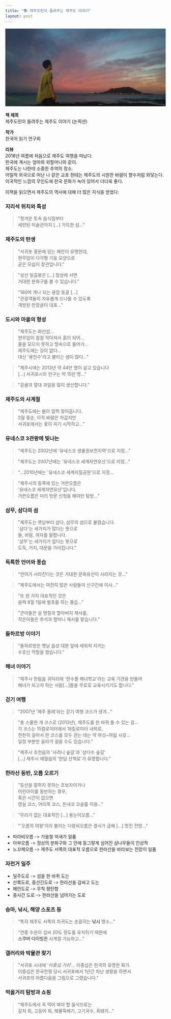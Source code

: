 ```yaml
---
title: "📚 제주도민이 들려주는 제주도 이야기"
layout: post
---
```



![jeju](/assets/jeju.jpeg)

**책 제목**   
제주도민이 들려주는 제주도 이야기
(논픽션)

**작가**   
한국어 읽기 연구회

**리뷰**   
2018년 여름에 처음으로 제주도 여행을 떠났다.   
한국에 계시는 엄마와 외할머니와 같이.   
제주도는 나한테 소중한 추억의 장소.        
어릴적 외국으로 떠난 나 같은 교포 한테는 제주도의 시원한 바람이 향수처럼 와닿는다.          
이국적인 느낌의 무인도에 한국 문화가 녹아 있어서 더더욱 좋다.   

이책을 읽으면서 제주도의 역사에 대해 더 많은 지식을 얻었다:

### 지리석 위치와 특성
> "정겨운 토속 음식점부터   
> 세련된 미술관까지 [...] 가득한 섬..."   

### 제주도의 탄생   
> "서귀포 중문에 있는 해안이 유명한데,   
> 현무암이 다각형 기둥 모양으로   
> 굳은 모습이 장관입니다."   

> "성산 일출봉은 [...] 정상에 서면   
> 거대한 분화구를 볼 수 있습니다."

> "160여 개나 되는 용암 동굴 [...]   
> "관광객들이 자유롭게 드나들 수 있도록   
> 개방된 만장굴이 대표..." 

### 도시와 마을의 형성   

> "제주도는 화산섬...   
> 현무암이 점점 작아져서 흙이 되어...    
> 물을 모으지 못하고 땅속으로 들어가...   
> 제주도에는 강이 없다...   
> 대신 '용천수'라고 불리는 샘이 많다..."

> "제주시에는 2013년 약 44만 명이 살고 있습니다    
> [...] 서귀포시의 인구는 약 15만 명..."

> "감귤과 열대 과일을 많이 생산합니다."

### 제주도의 사계절   
> "제주도에는 봄이 일찍 찾아옵니다.    
> 2월 중순, 아직 바람은 차갑지만   
> 서귀포에서는 꽃이 피기 시작하고..."

### 유네스코 3관왕에 빛나는 
> "제주도는 2002년에 '유네스코 생물권보전지역'으로 지정..."

> "제주도는 2007년에는 '유네스코 세계자연유산'으로 지정..."

> "...2010년에는 '유네스코 세계지질공원'으로 지정...

> "제주시의 동쪽에 있는 거믄오름은   
> '유네스코 세계자연유산'입니다.   
> 거믄오름은 미리 방문 신청을 해야만 탐방..."

### 삼무, 삼다의 섬
> "제주도는 옛날부터 삼다, 삼무의 섬으로 불렸습니다.   
> '삼다'는 세가지가 많다는 뜻으로   
> 돌, 바람, 여자를 말합니다.   
> '삼무'는 세가지가 없다는 뜻으로   
> 도둑, 거지, 대문을 가리킵니다."

### 독특한 언어와 풍습
> "언어가 사라진다는 것은 거대한 문화유산이 사라지는 것..."

> "제주도에서는 여전히 많은 사람들이 신구간에 이사..."

> "또 한 가지 대표적인 것은   
> 음력 8월 1일에 벌초를 하는 풍습..."

> "큰아들은 설 명절과 할아버지 제사를,   
> 작은아들은 추석과 할머니 제사를 맡습니다."

### 돌하르방 이야기
> "돌하르방은 옛날 읍성 대문 앞에 세워져 지키는    
> 수호신 역할을 했습니다."

### 해녀 이야기 
> "제주시 한림읍 궈덕리에 '한수풀 해녀학교'라는 교육 기관을 만들어   
> 해녀가 되고자 하는 사람[...]들을 무료로 교육시키기도 합니다."

### 걷기 여행
> "2007년 '제주 올레'라는 걷기 여행 코스가 생겨..."

> "총 스물한 개 코스로 (2013년), 제주도를 한 바퀴 돌 수 있는 길...   
> 각 코스는 15킬로미터에서 18킬로미터 내외로,   
> 천천히 걸어서 한 코스를 모두 걷는 데는 약 여섯~여덟 시갖...   
> 일정 부분만 골라거 걸을 수도 있습니다." 

> "제주시 조천읍의 '사려니 숲길'과 '삼다수 숲길'   
> [...] 제주시 애월읍의 '한담 산책로'가 유명합니다."

### 한라산 등반, 오름 오르기
> "등산을 잘하지 못하는 초보자이거나   
> 어린아이를 동반하는 경우,   
> 혹은 시간이 없으면   
> 영실 코스, 어리목 코스, 돈내코 코슬를 이용..."

> "무리가 없는 대표적인 [...] 용눈이오름..."

> "'오름의 여왕'이라 불리는 다랑쉬오름은 경사가 급해 [...] 멋진 전망..."   

- 따라비오름 -> 가을철 억새가 일품  
- 아부오름 -> 정상의 분화구와 그 안에 동그랗게 심어진 삼나무들이 인상적 
- 노꼬메오름 -> 제주도 서쪽의 대표적 오름으로 한라산을 바라보는 전망이 일품

### 자전거 일주
- 일주도로 -> 섬을 한 바퀴 도는
- 산록도로, 중산간도로 -> 한라산을 감싸고 도는
- 해안도로 -> 무척 평탄함
- 중사간 도로 -> 한라산을 넘어가는 도로

### 승마, 낚시, 해양 스포츠 등
> "특히 제주도 서쪽의 차귀도는 손꼽히는 **낚시** 명소..."

> "연중 수온이 섭씨 20도 정도를 유지하기 때문에   
> **스쿠버 다이빙은** 사계절 가능하고..."

### 갤러리와 박물관 찾기
> "서귀포 시내에 '_이중섭 거리_'... 이중섭은 한국의 유명한 화가.   
> 이중섭은 한국전쟁 당시 서귀포에서 1년간 피난 생황을 하면서   
> 서귀포의 아름다움을 그림으로 그렸습니다."

### 먹을거리 탐방과 쇼핑
> "제주도에서 꼭 먹어 봐야 할 음식으로는    
> 갈치 회, 고등어 회, 해물뚝배기, 고기국수, 흑돼지..."



